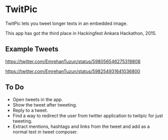 # TwitPic
TwitPic lets you tweet longer texts in an embedded image.

This app has got the third place in Hackingfest Ankara Hackathon, 2015.

## Example Tweets
https://twitter.com/EmrehanTuzun/status/598056546275319808

https://twitter.com/EmrehanTuzun/status/598254931641036800

## To Do
 - Open tweets in the app.
 - Show the tweet after tweeting.
 - Reply to a tweet.
 - Find a way to redirect the user from twitter application to twitpic for just tweeting.
 - Extract mentions, hashtags and links from the tweet and add as a normal text in tweet composer.
